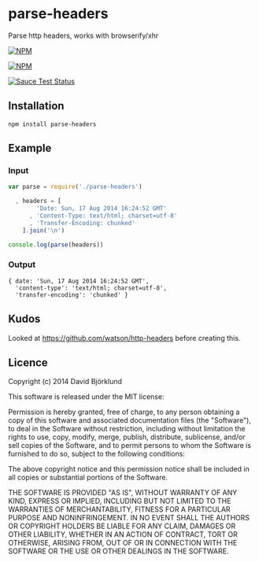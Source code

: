 # parse-headers

Parse http headers, works with browserify/xhr

[![NPM](https://nodei.co/npm/parse-headers.png?downloads&stars)](https://nodei.co/npm/parse-headers/)

[![NPM](https://nodei.co/npm-dl/parse-headers.png)](https://nodei.co/npm/parse-headers/)

[![Sauce Test Status](https://saucelabs.com/browser-matrix/kesla-xhr-headers.svg)](https://saucelabs.com/u/kesla-xhr-headers)

## Installation

```
npm install parse-headers
```

## Example

### Input

```javascript
var parse = require('./parse-headers')

  , headers = [
        'Date: Sun, 17 Aug 2014 16:24:52 GMT'
      , 'Content-Type: text/html; charset=utf-8'
      , 'Transfer-Encoding: chunked'
    ].join('\n')

console.log(parse(headers))
```

### Output

```
{ date: 'Sun, 17 Aug 2014 16:24:52 GMT',
  'content-type': 'text/html; charset=utf-8',
  'transfer-encoding': 'chunked' }
```

## Kudos

Looked at https://github.com/watson/http-headers before creating this.

## Licence

Copyright (c) 2014 David Björklund

This software is released under the MIT license:

Permission is hereby granted, free of charge, to any person obtaining a copy
of this software and associated documentation files (the "Software"), to deal
in the Software without restriction, including without limitation the rights
to use, copy, modify, merge, publish, distribute, sublicense, and/or sell
copies of the Software, and to permit persons to whom the Software is
furnished to do so, subject to the following conditions:

The above copyright notice and this permission notice shall be included in
all copies or substantial portions of the Software.

THE SOFTWARE IS PROVIDED "AS IS", WITHOUT WARRANTY OF ANY KIND, EXPRESS OR
IMPLIED, INCLUDING BUT NOT LIMITED TO THE WARRANTIES OF MERCHANTABILITY,
FITNESS FOR A PARTICULAR PURPOSE AND NONINFRINGEMENT. IN NO EVENT SHALL THE
AUTHORS OR COPYRIGHT HOLDERS BE LIABLE FOR ANY CLAIM, DAMAGES OR OTHER
LIABILITY, WHETHER IN AN ACTION OF CONTRACT, TORT OR OTHERWISE, ARISING FROM,
OUT OF OR IN CONNECTION WITH THE SOFTWARE OR THE USE OR OTHER DEALINGS IN
THE SOFTWARE.
